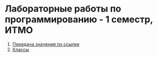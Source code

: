 # Лабораторные работы по программированию - 1 семестр, ИТМО

1. [Передача значения по ссылке](https://github.com/IISergeyII/LabsITMO2Sem/tree/master/Lab01)
2. [Классы](https://github.com/IISergeyII/LabsITMO2Sem/tree/master/Lab02)

